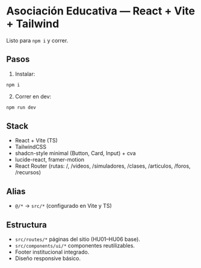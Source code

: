 # Asociación Educativa — React + Vite + Tailwind

Listo para `npm i` y correr.

## Pasos
1) Instalar:
```bash
npm i
```

2) Correr en dev:
```bash
npm run dev
```

## Stack
- React + Vite (TS)
- TailwindCSS
- shadcn-style minimal (Button, Card, Input) + cva
- lucide-react, framer-motion
- React Router (rutas: /, /videos, /simuladores, /clases, /articulos, /foros, /recursos)

## Alias
- `@/*` → `src/*` (configurado en Vite y TS)

## Estructura
- `src/routes/*` páginas del sitio (HU01–HU06 base).
- `src/components/ui/*` componentes reutilizables.
- Footer institucional integrado.
- Diseño responsive básico.